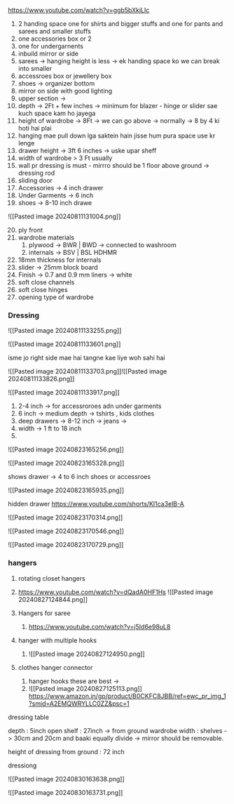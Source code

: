 https://www.youtube.com/watch?v=ggb5bXkjLIc

1. 2 handing space one for shirts and bigger stuffs and one for pants and sarees and smaller stuffs
2. one accessories box or 2 
3. one for undergarnents 
4. inbuild mirror or side 
5. sarees -> hanging height is less -> ek handing space ko we can break into smaller 
6. accessroes box or jewellery box 
7. shoes -> organizer bottom 
8. mirror on side with good lighting
9. upper section -> 
10. depth -> 2Ft  + few inches -> minimum for blazer - hinge or slider sae kuch space kam ho jayega 
11. height of wardrobe -> 8Ft -> we can go above -> normally -> 8 by 4 ki hoti hai plai
12. hanging mae pull down lga saktein hain jisse hum pura space use kr lenge 
13. drawer height -> 3ft 6 inches -> uske upar sheff
14. width of wardrobe  > 3 Ft usually 
15. wall pr dressing is must - mirrro should be 1 floor above ground -> dressing rod 
16. sliding door 
17. Accessories -> 4 inch drawer 
18. Under Garments -> 6 inch 
19. shoes -> 8-10 inch drawe 

![[Pasted image 20240811131004.png]]

20. ply front 
21. wardrobe materials 
	1. plywood -> BWR | BWD -> connected to washroom 
	2. internals -> BSV | BSL HDHMR 
22.  18mm thickness for internals 
23. slider -> 25mm block board 
24. Finish -> 0.7 and 0.9 mm liners  -> white
25. soft close channels 
26. soft close hinges 
27. opening type of wardrobe 


### Dressing

![[Pasted image 20240811133255.png]]




![[Pasted image 20240811133601.png]]

isme jo right side mae hai tangne kae liye woh sahi hai

![[Pasted image 20240811133703.png]]![[Pasted image 20240811133826.png]]


![[Pasted image 20240811133917.png]]

1. 2-4 inch -> for accessroroes adn under garments 
2. 6 inch -> medium depth -> tshirts , kids clothes 
3. deep drawers -> 8-12 inch -> jeans -> 
4. width -> 1 ft to 18 inch 
5. 



![[Pasted image 20240823165256.png]]

![[Pasted image 20240823165328.png]]

shows drawer -> 4 to 6 inch 
shoes or accessroes 




![[Pasted image 20240823165935.png]]

hidden drawer 
https://www.youtube.com/shorts/Kl1ca3elB-A


![[Pasted image 20240823170314.png]]


![[Pasted image 20240823170546.png]]


![[Pasted image 20240823170729.png]]



### hangers 
1. rotating closet hangers 
2. https://www.youtube.com/watch?v=dQadA0HF1Hs
![[Pasted image 20240827124844.png]]



2. Hangers for saree
	1. https://www.youtube.com/watch?v=j5Id6e98uL8
3. hanger with multiple hooks 
	1. ![[Pasted image 20240827124950.png]]

4. clothes hanger connector 
	1. hanger hooks these are best -> 
	2. ![[Pasted image 20240827125113.png]]
https://www.amazon.in/gp/product/B0CKFC8JBB/ref=ewc_pr_img_1?smid=A2EMQWRYLLC0ZZ&psc=1





dressing table 

depth : 5inch 
open shelf : 27inch -> from ground
wardrobe width : 
shelves -> 30cm and 20cm and baaki equally divide -> 
mirror should be removable.

height of dressing from ground : 72 inch 


dressiong 

![[Pasted image 20240830163638.png]]


![[Pasted image 20240830163731.png]]

